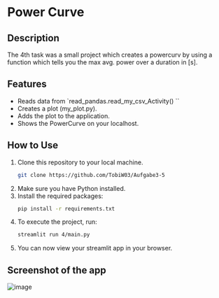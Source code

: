 # Power Curve
## Description
The 4th task was a small project which creates a powercurv by using a function which tells you the max avg. power over a duration in [s].
## Features
- Reads data from `read_pandas.read_my_csv_Activity() ``
- Creates a plot (my_plot.py).
- Adds the plot to the application.
- Shows the PowerCurve on your localhost.
## How to Use
1. Clone this repository to your local machine.
    ```bash
    git clone https://github.com/TobiW03/Aufgabe3-5
    ```
2. Make sure you have Python installed.
3. Install the required packages:
    ```bash
    pip install -r requirements.txt
    ```
4. To execute the project, run:
     ```bash
    streamlit run 4/main.py
    ```
5. You can now view your streamlit app in your browser.
## Screenshot of the app
![image](https://github.com/TobiW03/Aufgabe3-5/assets/163830822/0d3bc988-0968-40e5-9b8e-4d210ea84994)

